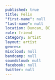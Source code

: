 ```yaml
---
published: true
title: Felix
"first-name": null
"last-name": null
location: Duncan, BC
role: friend
category: artist
layout: artist
genres: 
mixcloud: null
bandcamp: null
soundcloud: null
facebook: null
twitter: null
---
```

